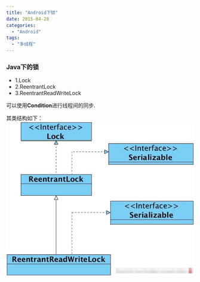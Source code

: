 ```yaml
---
title: "Android下锁"
date: 2015-04-28
categories:
  - "Android"
tags:
  - "多线程"
---
```

<!--more-->
### Java下的锁
<!--more-->

 * 1.Lock
 * 2.ReentrantLock
 * 3.ReentrantReadWriteLock
 
 可以使用**Condition**进行线程间的同步.

其类结构如下：
![image](/images/post/2015-04-28-android-xia-suo/java_lock_classes.png) 